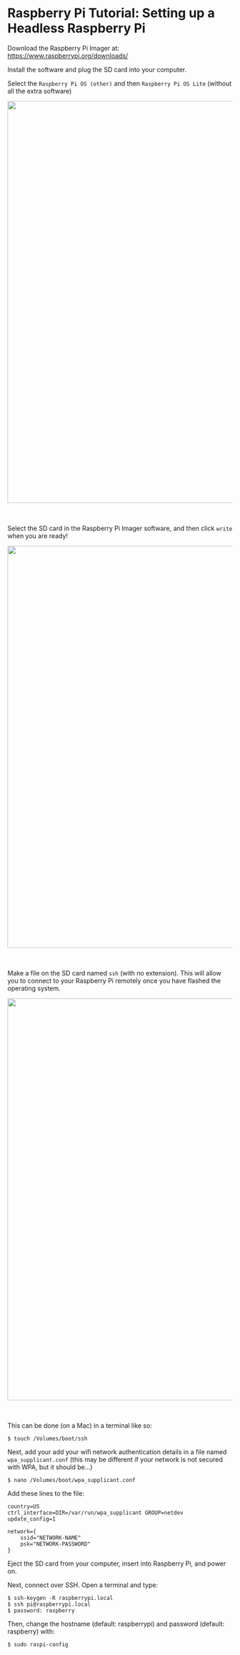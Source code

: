 # Raspberry Pi Tutorial: Setting up a Headless Raspberry Pi

Download the Raspberry Pi Imager at:
https://www.raspberrypi.org/downloads/ 

Install the software and plug the SD card into your computer.

Select the `Raspberry Pi OS (other)` and then `Raspberry Pi OS Lite` (without all the extra software)

<p align="center">
  <img src="assets/rpi/image_select.png" width="900"><br>
  <br><br>
</p>


Select the SD card in the Raspberry Pi Imager software, and then click `write` when you are ready!

<p align="center">
  <img src="assets/rpi/imager.png" width="900"><br>
  <br><br>
</p>


Make a file on the SD card named `ssh` (with no extension). This will allow you to connect to your Raspberry Pi remotely once you have flashed the operating system. 

<p align="center">
  <img src="assets/rpi/boot_folder.png" width="900"><br>
  <br><br>
</p>


This can be done (on a Mac) in a terminal like so:

```
$ touch /Volumes/boot/ssh
```

Next, add your add your wifi network authentication details in a file named `wpa_supplicant.conf` (this may be different if your network is not secured with WPA, but it should be...)

```
$ nano /Volumes/boot/wpa_supplicant.conf
```

Add these lines to the file:

```
country=US
ctrl_interface=DIR=/var/run/wpa_supplicant GROUP=netdev
update_config=1

network={
    ssid="NETWORK-NAME"
    psk="NETWORK-PASSWORD"
}
```

Eject the SD card from your computer, insert into Raspberry Pi, and power on.


Next, connect over SSH. Open a terminal and type:

```
$ ssh-keygen -R raspberrypi.local
$ ssh pi@raspberrypi.local
$ password: raspberry
```

Then, change the hostname (default: raspberrypi) and password (default: raspberry) with:

```
$ sudo raspi-config
```